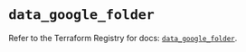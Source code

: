 # `data_google_folder`

Refer to the Terraform Registry for docs: [`data_google_folder`](https://registry.terraform.io/providers/hashicorp/google-beta/6.49.2/docs/data-sources/google_folder).
